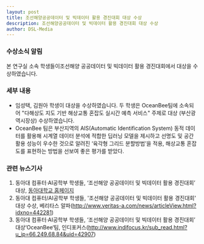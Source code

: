 ```yaml
---
layout: post
title: 조선해양공공데이터 및 빅데이터 활용 경진대회 대상 수상
description: 조선해양공공데이터 및 빅데이터 활용 경진대회 대상 수상
author: DSL-Media
---
```


### 수상소식 알림

본 연구실 소속 학생들이조선해양 공공데이터 및 빅데이터 활용 경진대회에서 대상을 수상하였습니다.

### 세부 내용

- 임성택, 김원아 학생이 대상을 수상하였습니다. 두 학생은 OceanBee팀에 소속되어 "다해상도 지도 기반 해상교통 혼잡도 실시간 예측 서비스" 주제로 대상 (부산광역시장상) 수상하였습니다. 
- OceanBee 팀은 부산지역의 AIS(Automatic Identification System) 동적 데이터를 활용해 시계열 데이터 분석에 적합한 딥러닝 모델을 제시하고 선명도 및 공간 활용 성능이 우수한 것으로 알려진 ‘육각형 그리드 분할방법’을 적용, 해상교통 혼잡도를 표현하는 방법을 선보여 좋은 평가를 받았다.

### 관련 뉴스기사
1. 동아대 컴퓨터·AI공학부 학생들, ‘조선해양 공공데이터 및 빅데이터 활용 경진대회’ 대상, [동아대학교 홈페이지](https://www.donga.ac.kr/gzSub_001007001.aspx)
2. 동아대 컴퓨터/AI공학부 학생들,  '조선해양 공공데이터 및 빅데이터 활용 경진대회' 대상 수상, 베리타스 알파(http://www.veritas-a.com/news/articleView.html?idxno=442281)
3. 동아대 컴퓨터·AI공학부 학생들, ‘조선해양 공공데이터 및 빅데이터 활용 경진대회’ 대상‘OceanBee‘팀, 인디포커스(http://www.indifocus.kr/sub_read.html?u_ip=66.249.68.84&uid=42907)
